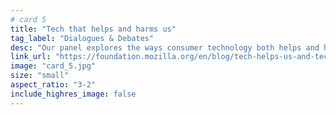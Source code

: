 ```yaml
---
# card 5
title: "Tech that helps and harms us"
tag_label: "Dialogues & Debates"
desc: "Our panel explores the ways consumer technology both helps and harms communities of color."
link_url: "https://foundation.mozilla.org/en/blog/tech-helps-us-and-tech-harms-us-june-12-virtual-panel/?utm_source=www.mozilla.org&utm_medium=referral&utm_campaign=homepage&utm_content=card"
image: "card_5.jpg"
size: "small"
aspect_ratio: "3-2"
include_highres_image: false
---
```

